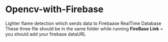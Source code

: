 # Opencv-with-Firebase
Lighter flame detection which sends data to Firebaase RealTime Database
These three file should be in the same folder while running
**FireBase Link** = you should add your firebase dataURL

